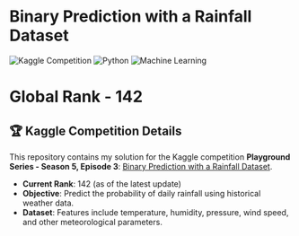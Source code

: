 # Binary Prediction with a Rainfall Dataset

![Kaggle Competition](https://img.shields.io/badge/Kaggle-Competition-blue.svg)
![Python](https://img.shields.io/badge/Python-3.x-blue.svg)
![Machine Learning](https://img.shields.io/badge/Machine%20Learning-Enabled-green.svg)

# Global Rank - 142

## 🏆 Kaggle Competition Details
This repository contains my solution for the Kaggle competition **Playground Series - Season 5, Episode 3**: [Binary Prediction with a Rainfall Dataset](https://www.kaggle.com/competitions/playground-series-s5e3).

- **Current Rank**: 142 (as of the latest update)
- **Objective**: Predict the probability of daily rainfall using historical weather data.
- **Dataset**: Features include temperature, humidity, pressure, wind speed, and other meteorological parameters.
